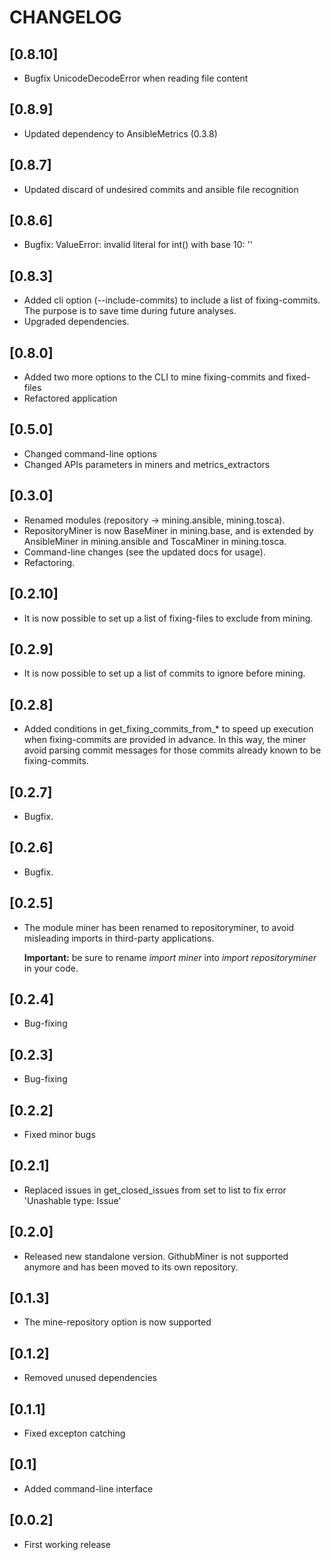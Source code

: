 # CHANGELOG

## [0.8.10]
- Bugfix UnicodeDecodeError when reading file content

## [0.8.9]
- Updated dependency to AnsibleMetrics (0.3.8)

## [0.8.7]
- Updated discard of undesired commits and ansible file recognition

## [0.8.6]
- Bugfix: ValueError: invalid literal for int() with base 10: ''

## [0.8.3]
- Added cli option (--include-commits) to include a list of fixing-commits. The purpose is to save time during future
analyses.
- Upgraded dependencies.

## [0.8.0]
- Added two more options to the CLI to mine fixing-commits and fixed-files
- Refactored application

## [0.5.0]
- Changed command-line options
- Changed APIs parameters in miners and metrics_extractors

## [0.3.0]
- Renamed modules (repository -> mining.ansible, mining.tosca).
- RepositoryMiner is now BaseMiner in mining.base, and is extended by AnsibleMiner in mining.ansible and ToscaMiner in mining.tosca.
- Command-line changes (see the updated docs for usage).
- Refactoring.

## [0.2.10]
- It is now possible to set up a list of fixing-files to exclude from mining.

## [0.2.9]
- It is now possible to set up a list of commits to ignore before mining.

## [0.2.8]
- Added conditions in get_fixing_commits_from_* to speed up execution when fixing-commits are provided in advance. 
In this way, the miner avoid parsing commit messages for those commits already known to be fixing-commits.

## [0.2.7]
- Bugfix.

## [0.2.6]
- Bugfix.
  
## [0.2.5]
- The module miner has been renamed to repositoryminer, to avoid misleading imports in third-party applications.
  
  **Important:** be sure to rename *import miner* into *import repositoryminer* in your code.

## [0.2.4]
- Bug-fixing

## [0.2.3]
- Bug-fixing

## [0.2.2]
- Fixed minor bugs

## [0.2.1]
- Replaced issues in get_closed_issues from set to list to fix error 'Unashable type: Issue'

## [0.2.0]
- Released new standalone version. GithubMiner is not supported anymore and has been moved to its own repository.

## [0.1.3]
- The mine-repository option is now supported

## [0.1.2]
- Removed unused dependencies

## [0.1.1]
- Fixed excepton catching

## [0.1]
- Added command-line interface

## [0.0.2]
- First working release